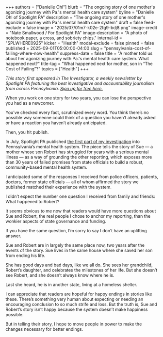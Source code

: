 +++
authors = ["Danielle Ohl"]
blurb = "The ongoing story of one mother's agonizing journey with Pa.'s mental health care system"
byline = "Danielle Ohl of Spotlight PA"
description = "The ongoing story of one mother's agonizing journey with Pa.'s mental health care system"
draft = false
feed-exclude = false
image = "2025/07/01m7-k02e-2fg9-bdj8.png"
image-credit = "Nate Smallwood / For Spotlight PA"
image-description = "A photo of notebook paper, a cross, and sobriety chips."
internal-id = "SPLWHERE0925"
kicker = "Health"
modal-exclude = false
pinned = false
published = 2025-09-01T05:00:00-04:00
slug = "pennsylvania-cost-of-failing-where-now-health"
suppress-date = false
title = "A mother told us about her agonizing journey with Pa.'s mental health care system. What happened next?"
title-tag = "What happened next for mother, son in “The Cost of Failing”?"
topics = ["Health"]
+++

<em>This story first appeared in The Investigator, a weekly newsletter by Spotlight PA featuring the best investigative and accountability journalism from across Pennsylvania. </em><a href="https://www.spotlightpa.org/newsletters"><em>Sign up for free here.</em></a>

When you work on one story for two years, you can lose the perspective you had as a newcomer.

You’ve checked every fact, scrutinized every word. You think there’s no possible way someone could think of a question you haven’t already asked or have a reaction you haven’t already anticipated. <strong></strong>

Then, you hit publish.

In July, Spotlight PA published <a href="https://www.spotlightpa.org/news/2025/07/pennsylvania-community-mental-health-crisis-funding-olmstead-implementation-health/">the first part of my investigation</a> into Pennsylvania’s mental health system. The piece tells the story of Sue — a mother whose son Robert has struggled for years with a serious mental illness — as a way of grounding the other reporting, which exposes more than 30 years of failed promises from state officials to build a robust, community-based mental health system.

I anticipated some of the responses I received from police officers, patients, doctors, former state officials — all of whom affirmed the story we published matched their experience with the system.

I didn’t expect the number one question I received from family and friends: What happened to Robert?

It seems obvious to me now that readers would have more questions about Sue and Robert, the real people I chose to anchor my reporting, than the wonkier aspects of state governance and funding.

If you have the same question, I’m sorry to say I don’t have an uplifting answer.

Sue and Robert are in largely the same place now, two years after the events of the story. Sue lives in the same house where she saved her son from ending his life.

She has good days and bad days, like we all do. She sees her grandchild, Robert’s daughter, and celebrates the milestones of her life. But she doesn’t see Robert, and she doesn’t always know where he is.

Last she heard, he is in another state, living at a homeless shelter.

I can appreciate that readers are hopeful for happy endings in stories like these. There’s something very human about expecting or needing an encouraging conclusion to so much strife and loss. But the truth is, Sue and Robert’s story isn’t happy because the system doesn’t make happiness possible.

But in telling their story, I hope to move people in power to make the changes necessary for better endings.<em></em>

